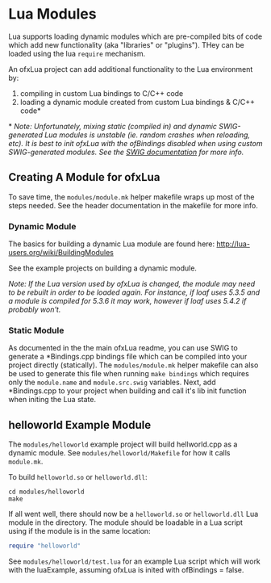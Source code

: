 Lua Modules
===========

Lua supports loading dynamic modules which are pre-compiled bits of code which
add new functionality (aka "libraries" or "plugins"). THey can be loaded using
the lua `require` mechanism.

An ofxLua project can add additional functionality to the Lua environment by:

1. compiling in custom Lua bindings to C/C++ code
2. loading a dynamic module created from custom Lua bindings & C/C++ code\*

\* _Note: Unfortunately, mixing static (compiled in) and dynamic SWIG-generated Lua modules is unstable (ie. random crashes when reloading, etc). It is best to init ofxLua with the ofBindings disabled when using custom SWIG-generated modules. See the [SWIG documentation](http://swig.org/Doc4.0/Modules.html#Modules_nn4) for more info._

Creating A Module for ofxLua
----------------------------

To save time, the `modules/module.mk` helper makefile wraps up most of the steps needed. See the header documentation in the makefile for more info.

### Dynamic Module

The basics for building a dynamic Lua module are found here: http://lua-users.org/wiki/BuildingModules

See the example projects on building a dynamic module.

_Note: If the Lua version used by ofxLua is changed, the module may need to be rebuilt in order to be loaded again. For instance, if loaf uses 5.3.5 and a module is compiled for 5.3.6 it may work, however if loaf uses 5.4.2 if probably won't._

### Static Module

As documented in the the main ofxLua readme, you can use SWIG to generate a \*Bindings.cpp bindings file which can be compiled into your project directly (statically). The `modules/module.mk` helper makefile can also be used to generate this file when running `make bindings` which requires only the `module.name` and `module.src.swig` variables. Next, add \*Bindings.cpp to your project when building and call it's lib init function when initing the Lua state.

helloworld Example Module
-------------------------

The `modules/helloworld` example project will build hellworld.cpp as a dynamic module. See `modules/helloworld/Makefile` for how it calls `module.mk`.

To build `helloworld.so` or `helloworld.dll`:

~~~
cd modules/helloworld
make
~~~

If all went well, there should now be a `helloworld.so` or `helloworld.dll` Lua module in the directory. The module should be loadable in a Lua script using if the module is in the same location:

```lua
require "helloworld"
```

See `modules/helloworld/test.lua` for an example Lua script which will work with the luaExample, assuming ofxLua is inited with ofBindings = false.
